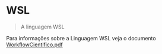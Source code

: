 # WSL

> A linguagem WSL

Para informações sobre a Linguagem WSL veja o documento [WorkflowCientifico.pdf](WorkflowCientifico.pdf)


